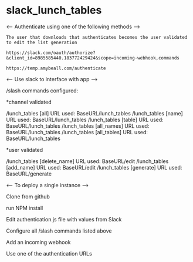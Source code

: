 # slack_lunch_tables

<-- Authenticate using one of the following methods -->

	The user that downloads that authenticates becomes the user validated to edit the list generation
	
	https://slack.com/oauth/authorize?&client_id=8985585440.183772429424&scope=incoming-webhook,commands

	https://temp.amybeall.com/authenticate

<-- Use slack to interface with app -->

/slash commands configured:

*channel validated

/lunch_tables [all]
	URL used: BaseURL/lunch_tables
/lunch_tables [name]
	URL used: BaseURL/lunch_tables
/lunch_tables [table]
	URL used: BaseURL/lunch_tables
/lunch_tables [all_names]
	URL used: BaseURL/lunch_tables
/lunch_tables [all_tables]
	URL used: BaseURL/lunch_tables

*user validated

/lunch_tables [delete_name]
	URL used: BaseURL/edit
/lunch_tables [add_name]
	URL used: BaseURL/edit
/lunch_tables [generate]
	URL used: BaseURL/generate
	

<-- To deploy a single instance -->

Clone from github

run NPM install

Edit authentication.js file with values from Slack

Configure all /slash commands listed above

Add an incoming webhook	

Use one of the authentication URLs